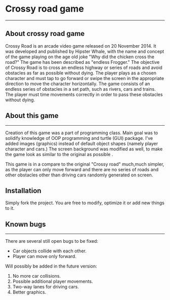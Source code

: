 <h1>Crossy road game</h1>
<hr>

<h2>About crossy road game</h2>
Crossy Road is an arcade video game released on 20 November 2014. It was developed and published by Hipster Whale,
with the name and concept of the game playing on the age old joke "Why did the chicken cross the road?" 
The game has been described as "endless Frogger."
The objective of Crossy Road is to cross an endless highway or series of roads and avoid obstacles as far as possible
without dying. The player plays as a chosen character and must tap to go forward or swipe the screen in the 
appropriate direction to move the character horizontally. The game consists of an endless series of obstacles in
a set path, such as rivers, cars and trains. The player must time movements correctly in order to pass these obstacles
without dying.

<h2>About this game</h2>
<hr>
Creation of this game was a part of programming class.
Main goal was to solidify knowledge of OOP programming and turtle (GUI) package.
I've added images (graphics) instead of default object shapes (namely player character and cars.)
The screen background was modified as well, to make the game look as similar to the original as possible .

This game is in a compare to the original "Crossy road" much,much simpler, as the player can only move forward and there
are no series of roads and other obstacles other than driving cars randomly generated on screen.

<h2>Installation</h2>
Simply fork the project. You are free to modify, optimize it or add new things to it.

<h2>Known bugs</h2>
<hr>
There are several still open bugs to be fixed:
<ul>
    <li>Car objects collide with each other.</li>
    <li>Player can move only forward.</li>
</ul>

Will possibly be added in the future version:
1. No more car collisions.
2. Possible additional player movements.
3. Two-way lanes for driving cars.
4. Better graphics.

